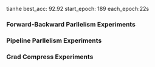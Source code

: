 tianhe
best_acc: 92.92
start_epoch: 189
each_epoch:22s

### Forward-Backward Parllelism Experiments ###

### Pipeline Parllelism Experiments ###

### Grad Compress Experiments ###